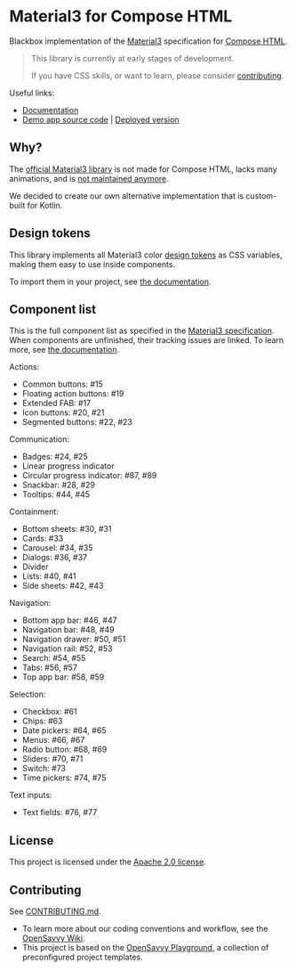 # Material3 for Compose HTML

Blackbox implementation of the [Material3](https://m3.material.io/) specification for [Compose HTML](https://github.com/JetBrains/compose-multiplatform#compose-html).

> This library is currently at early stages of development.
>
> If you have CSS skills, or want to learn, please consider [contributing](CONTRIBUTING.md).

Useful links:

- [Documentation](https://opensavvy.gitlab.io/ui/compose-material3-html/api-docs/index.html)
- [Demo app source code](demo) | [Deployed version](https://opensavvy.gitlab.io/ui/compose-material3-html/demo/index.html)

## Why?

The [official Material3 library](https://github.com/material-components/material-web) is not made for Compose HTML, lacks many animations, and is [not maintained anymore](https://github.com/material-components/material-web/discussions/5642).

We decided to create our own alternative implementation that is custom-built for Kotlin.

## Design tokens

This library implements all Material3 color [design tokens](https://m3.material.io/foundations/design-tokens/overview) as CSS variables, making them easy to use inside components.

To import them in your project, see [the documentation](https://opensavvy.gitlab.io/ui/compose-material3-html/api-docs/theme/index.html).

## Component list

This is the full component list as specified in the [Material3 specification](https://m3.material.io/components).
When components are unfinished, their tracking issues are linked.
To learn more, see [the documentation](https://opensavvy.gitlab.io/ui/compose-material3-html/api-docs/components/index.html).

Actions:

- Common buttons: #15
- Floating action buttons: #19
- Extended FAB: #17
- Icon buttons: #20, #21
- Segmented buttons: #22, #23

Communication:

- Badges: #24, #25
- Linear progress indicator
- Circular progress indicator: #87, #89
- Snackbar: #28, #29
- Tooltips: #44, #45

Containment:

- Bottom sheets: #30, #31
- Cards: #33
- Carousel: #34, #35
- Dialogs: #36, #37
- Divider
- Lists: #40, #41
- Side sheets: #42, #43

Navigation:

- Bottom app bar: #46, #47
- Navigation bar: #48, #49
- Navigation drawer: #50, #51
- Navigation rail: #52, #53
- Search: #54, #55
- Tabs: #56, #57
- Top app bar: #58, #59

Selection:

- Checkbox: #61
- Chips: #63
- Date pickers: #64, #65
- Menus: #66, #67
- Radio button: #68, #69
- Sliders: #70, #71
- Switch: #73
- Time pickers: #74, #75

Text inputs:

- Text fields: #76, #77

## License

This project is licensed under the [Apache 2.0 license](LICENSE).

## Contributing

See [CONTRIBUTING.md](CONTRIBUTING.md).
- To learn more about our coding conventions and workflow, see the [OpenSavvy Wiki](https://gitlab.com/opensavvy/wiki/-/blob/main/README.md#wiki).
- This project is based on the [OpenSavvy Playground](docs/playground/README.md), a collection of preconfigured project templates.

